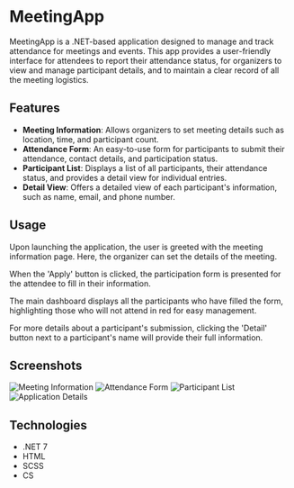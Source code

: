 # MeetingApp

MeetingApp is a .NET-based application designed to manage and track attendance for meetings and events. This app provides a user-friendly interface for attendees to report their attendance status, for organizers to view and manage participant details, and to maintain a clear record of all the meeting logistics.

## Features

- **Meeting Information**: Allows organizers to set meeting details such as location, time, and participant count.
- **Attendance Form**: An easy-to-use form for participants to submit their attendance, contact details, and participation status.
- **Participant List**: Displays a list of all participants, their attendance status, and provides a detail view for individual entries.
- **Detail View**: Offers a detailed view of each participant's information, such as name, email, and phone number.

## Usage

Upon launching the application, the user is greeted with the meeting information page. Here, the organizer can set the details of the meeting.

When the 'Apply' button is clicked, the participation form is presented for the attendee to fill in their information.

The main dashboard displays all the participants who have filled the form, highlighting those who will not attend in red for easy management.

For more details about a participant's submission, clicking the 'Detail' button next to a participant's name will provide their full information.

## Screenshots

![Meeting Information](https://github.com/serdarkaraca00/MeetingApp-AttendanceTracker/assets/74087595/72d91172-3d99-4733-9805-8ca6b3cf2a9d)
![Attendance Form](https://github.com/serdarkaraca00/MeetingApp-AttendanceTracker/assets/74087595/d0493cb1-f89f-4af0-8b2e-70080695b052)
![Participant List](https://github.com/serdarkaraca00/MeetingApp-AttendanceTracker/assets/74087595/6b1e69e0-22a9-413a-8cfa-25639ba6029b)
![Application Details](https://github.com/serdarkaraca00/MeetingApp-AttendanceTracker/assets/74087595/6bed2553-61ec-4032-9dce-9a43f752e9eb)

## Technologies

- .NET 7
- HTML
- SCSS
- CS
